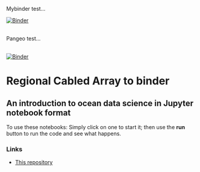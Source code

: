 Mybinder test...
<BR>

[![Binder](http://mybinder.org/badge.svg)](http://mybinder.org/v2/gh/cormorack/rca2binder/master)

<BR>
Pangeo test...
<BR><BR>
  
[![Binder](http://binder.pangeo.io/badge.svg)](http://binder.pangeo.io/v2/gh/cormorack/rca2binder/master?urlpath=tree)

# Regional Cabled Array to binder
## An introduction to ocean data science in Jupyter notebook format

To use these notebooks: Simply click on one to start it; then use the **run** button to run the code and see what happens.

### Links

- [This repository](https://github.com/cormorack/rca2binder)





